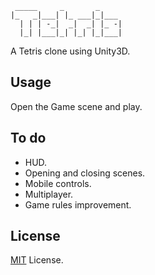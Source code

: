      _____     _       _
    |_   _|___| |_ ___|_|___
      | | | -_|  _|  _| |_ -|
      |_| |___|_| |_| |_|___|

A Tetris clone using Unity3D.

## Usage

Open the Game scene and play.

## To do

* HUD.
* Opening and closing scenes.
* Mobile controls.
* Multiplayer.
* Game rules improvement.

## License

[MIT](https://www.google.com) License.